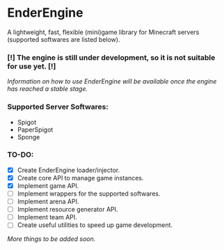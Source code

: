 # EnderEngine
A lightweight, fast, flexible (mini)game library for Minecraft servers (supported softwares are listed below).

### [!] The engine is still under development, so it is not suitable for use yet. [!]
*Information on how to use EnderEngine will be available once the engine has reached a stable stage.*

### Supported Server Softwares:
- Spigot
- PaperSpigot
- Sponge

### TO-DO:
- [x] Create EnderEngine loader/injector.
- [x] Create core API to manage game instances.
- [x] Implement game API.
- [ ] Implement wrappers for the supported softwares.
- [ ] Implement arena API.
- [ ] Implement resource generator API.
- [ ] Implement team API.
- [ ] Create useful utilities to speed up game development.

*More things to be added soon.*
